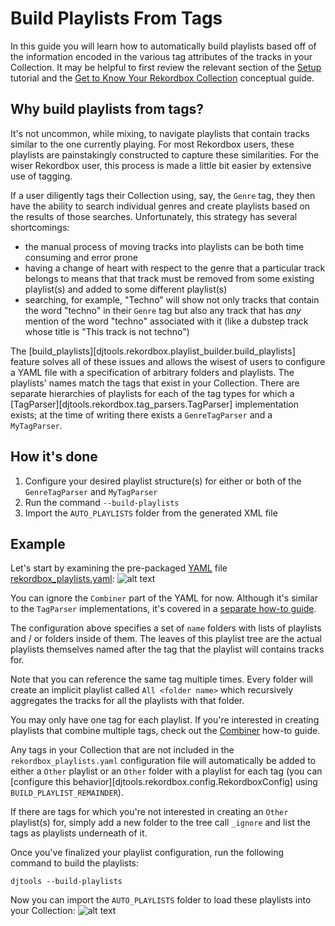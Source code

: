 # Build Playlists From Tags

In this guide you will learn how to automatically build playlists based off of the information encoded in the various tag attributes of the tracks in your Collection. It may be helpful to first review the relevant section of the [Setup](../tutorials/getting_started/setup.md#importing-tracks-from-xml) tutorial and the [Get to Know Your Rekordbox Collection](../conceptual_guides/rekordbox_collection.md#how-dj-tools-uses-this-xml) conceptual guide.

## Why build playlists from tags?
It's not uncommon, while mixing, to navigate playlists that contain tracks similar to the one currently playing. For most Rekordbox users, these playlists are painstakingly constructed to capture these similarities. For the wiser Rekordbox user, this process is made a little bit easier by extensive use of tagging.

If a user diligently tags their Collection using, say, the `Genre` tag, they then have the ability to search individual genres and create playlists based on the results of those searches. Unfortunately, this strategy has several shortcomings:

* the manual process of moving tracks into playlists can be both time consuming and error prone
* having a change of heart with respect to the genre that a particular track belongs to means that that track must be removed from some existing playlist(s) and added to some different playlist(s)
* searching, for example, "Techno" will show not only tracks that contain the word "techno" in their `Genre` tag but also any track that has *any* mention of the word "techno" associated with it (like a dubstep track whose title is "This track is not techno")

The [build_playlists][djtools.rekordbox.playlist_builder.build_playlists] feature solves all of these issues and allows the wisest of users to configure a YAML file with a specification of arbitrary folders and playlists. The playlists' names match the tags that exist in your Collection. There are separate hierarchies of playlists for each of the tag types for which a [TagParser][djtools.rekordbox.tag_parsers.TagParser] implementation exists; at the time of writing there exists a `GenreTagParser` and a `MyTagParser`.

## How it's done

1. Configure your desired playlist structure(s) for either or both of the `GenreTagParser` and `MyTagParser`
1. Run the command `--build-playlists`
1. Import the `AUTO_PLAYLISTS` folder from the generated XML file

## Example
Let's start by examining the pre-packaged [YAML](https://en.wikipedia.org/wiki/YAML) file [rekordbox_playlists.yaml](../../djtools/configs/rekordbox_playlists.yaml):
![alt text](../../images/Rekordbox_playlists_yaml.png "Rekordbox playlists YAML")

You can ignore the `Combiner` part of the YAML for now. Although it's similar to the `TagParser` implementations, it's covered in a [separate how-to guide](combiner_playlists.md).

The configuration above specifies a set of `name` folders with lists of playlists and / or folders inside of them. The leaves of this playlist tree are the actual playlists themselves named after the tag that the playlist will contains tracks for.

Note that you can reference the same tag multiple times. Every folder will create an implicit playlist called `All <folder name>` which recursively aggregates the tracks for all the playlists with that folder.

You may only have one tag for each playlist. If you're interested in creating playlists that combine multiple tags, check out the [Combiner](combiner_playlists.md) how-to guide.

Any tags in your Collection that are not included in the `rekordbox_playlists.yaml` configuration file will automatically be added to either a `Other` playlist or an `Other` folder with a playlist for each tag (you can [configure this behavior][djtools.rekordbox.config.RekordboxConfig] using `BUILD_PLAYLIST_REMAINDER`).

If there are tags for which you're not interested in creating an `Other` playlist(s) for, simply add a new folder to the tree call `_ignore` and list the tags as playlists underneath of it.

Once you've finalized your playlist configuration, run the following command to build the playlists:

`djtools --build-playlists`

Now you can import the `AUTO_PLAYLISTS` folder to load these playlists into your Collection:
![alt text](../../images/Rekordbox_post_playlists.png "Generated Rekordbox playlists")
